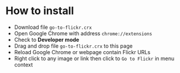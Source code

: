 # How to install

* Download file ``go-to-flickr.crx``
* Open Google Chrome with address ``chrome://extensions``
* Check to __Developer mode__
* Drag and drop file ``go-to-flickr.crx`` to this page
* Reload Google Chrome or webpage contain Flickr URLs
* Right click to any image or link then click to ``Go to Flickr`` in menu context
